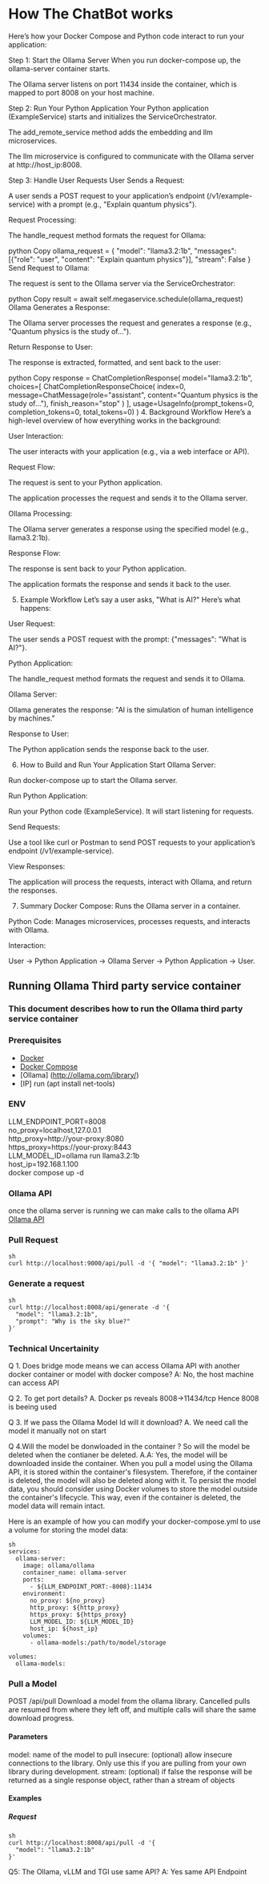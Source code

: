 # How The ChatBot works 
Here’s how your Docker Compose and Python code interact to run your application:

Step 1: Start the Ollama Server
When you run docker-compose up, the ollama-server container starts.

The Ollama server listens on port 11434 inside the container, which is mapped to port 8008 on your host machine.

Step 2: Run Your Python Application
Your Python application (ExampleService) starts and initializes the ServiceOrchestrator.

The add_remote_service method adds the embedding and llm microservices.

The llm microservice is configured to communicate with the Ollama server at http://host_ip:8008.

Step 3: Handle User Requests
User Sends a Request:

A user sends a POST request to your application’s endpoint (/v1/example-service) with a prompt (e.g., "Explain quantum physics").

Request Processing:

The handle_request method formats the request for Ollama:

python
Copy
ollama_request = {
    "model": "llama3.2:1b",
    "messages": [{"role": "user", "content": "Explain quantum physics"}],
    "stream": False
}
Send Request to Ollama:

The request is sent to the Ollama server via the ServiceOrchestrator:

python
Copy
result = await self.megaservice.schedule(ollama_request)
Ollama Generates a Response:

The Ollama server processes the request and generates a response (e.g., "Quantum physics is the study of...").

Return Response to User:

The response is extracted, formatted, and sent back to the user:

python
Copy
response = ChatCompletionResponse(
    model="llama3.2:1b",
    choices=[
        ChatCompletionResponseChoice(
            index=0,
            message=ChatMessage(role="assistant", content="Quantum physics is the study of..."),
            finish_reason="stop"
        )
    ],
    usage=UsageInfo(prompt_tokens=0, completion_tokens=0, total_tokens=0)
)
4. Background Workflow
Here’s a high-level overview of how everything works in the background:

User Interaction:

The user interacts with your application (e.g., via a web interface or API).

Request Flow:

The request is sent to your Python application.

The application processes the request and sends it to the Ollama server.

Ollama Processing:

The Ollama server generates a response using the specified model (e.g., llama3.2:1b).

Response Flow:

The response is sent back to your Python application.

The application formats the response and sends it back to the user.

5. Example Workflow
Let’s say a user asks, "What is AI?" Here’s what happens:

User Request:

The user sends a POST request with the prompt: {"messages": "What is AI?"}.

Python Application:

The handle_request method formats the request and sends it to Ollama.

Ollama Server:

Ollama generates the response: "AI is the simulation of human intelligence by machines."

Response to User:

The Python application sends the response back to the user.

6. How to Build and Run Your Application
Start Ollama Server:

Run docker-compose up to start the Ollama server.

Run Python Application:

Run your Python code (ExampleService). It will start listening for requests.

Send Requests:

Use a tool like curl or Postman to send POST requests to your application’s endpoint (/v1/example-service).

View Responses:

The application will process the requests, interact with Ollama, and return the responses.

7. Summary
Docker Compose: Runs the Ollama server in a container.

Python Code: Manages microservices, processes requests, and interacts with Ollama.

Interaction:

User → Python Application → Ollama Server → Python Application → User.

## Running Ollama Third party service container
### This document describes how to run the Ollama third party service container

### Prerequisites
- [Docker](https://docs.docker.com/get-docker/)
- [Docker Compose](https://docs.docker.com/compose/install/)
- [Ollama] (http://ollama.com/library/)
- [IP] run (apt install net-tools)

### ENV
LLM_ENDPOINT_PORT=8008 \
no_proxy=localhost,127.0.0.1 \
http_proxy=http://your-proxy:8080 \
https_proxy=https://your-proxy:8443 \
LLM_MODEL_ID=ollama run llama3.2:1b \
host_ip=192.168.1.100 \
docker compose up -d

### Ollama API
once the ollama server is running we can make calls to the ollama API 
[Ollama API](https://github.com/ollama/ollama/blob/main/docs/api.md)

### Pull Request
```
sh
curl http://localhost:9000/api/pull -d '{ "model": "llama3.2:1b" }'
```
### Generate a request 
```
sh
curl http://localhost:8008/api/generate -d '{
  "model": "llama3.2:1b",
  "prompt": "Why is the sky blue?"
}'
```


### Technical Uncertainity
Q 1. Does bridge mode means we can access Ollama API with another docker container or model with docker compose? 
A: No, the host machine can access API

Q 2. To get port details?
A. Docker ps reveals 8008->11434/tcp
Hence 8008 is beeing used

Q 3. If we pass the Ollama Model Id  will it download?
A. We need call the model it manually not on start

Q 4.Will the model be donwloaded in the container ? So will the model be deleted when the contianer be deleted.
A.A: Yes, the model will be downloaded inside the container. When you pull a model using the Ollama API, it is stored within the container's filesystem. Therefore, if the container is deleted, the model will also be deleted along with it. To persist the model data, you should consider using Docker volumes to store the model outside the container's lifecycle. This way, even if the container is deleted, the model data will remain intact.

Here is an example of how you can modify your docker-compose.yml to use a volume for storing the model data:

```
sh
services:
  ollama-server:
    image: ollama/ollama
    container_name: ollama-server
    ports:
      - ${LLM_ENDPOINT_PORT:-8008}:11434
    environment:
      no_proxy: ${no_proxy}
      http_proxy: ${http_proxy}
      https_proxy: ${https_proxy}
      LLM_MODEL_ID: ${LLM_MODEL_ID}
      host_ip: ${host_ip}
    volumes:
      - ollama-models:/path/to/model/storage

volumes:
  ollama-models:
```
### Pull a Model
POST /api/pull
Download a model from the ollama library. Cancelled pulls are resumed from where they left off, and multiple calls will share the same download progress.

#### Parameters
model: name of the model to pull
insecure: (optional) allow insecure connections to the library. Only use this if you are pulling from your own library during development.
stream: (optional) if false the response will be returned as a single response object, rather than a stream of objects
#### Examples
##### Request
```
sh
curl http://localhost:8008/api/pull -d '{
  "model": "llama3.2:1b"
}'
```

Q5: The Ollama, vLLM and TGI use same API?
A: Yes same API Endpoint


